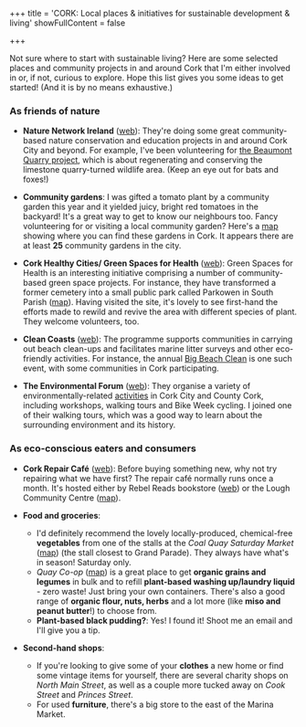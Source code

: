 +++
title = 'CORK: Local places & initiatives for sustainable development & living'
showFullContent = false

+++

Not sure where to start with sustainable living? Here are some selected places and community projects in and around Cork that I'm either involved in or, if not, curious to explore. Hope this list gives you some ideas to get started! (And it is by no means exhaustive.)


### As friends of nature

+ **Nature Network Ireland** ([web](https://naturenetworkireland.ie/)): They're doing some great community-based nature conservation and education projects in and around Cork City and beyond. For example, I've been volunteering for [the Beaumont Quarry project](https://naturenetworkireland.ie/what-we-do/restoring-nature/beaumont-quarry/), which is about regenerating and conserving the limestone quarry-turned wildlife area. (Keep an eye out for bats and foxes!)

+ **Community gardens**:  I was gifted a tomato plant by a community garden this year and it yielded juicy, bright red tomatoes in the backyard! It's a great way to get to know our neighbours too. Fancy volunteering for or visiting a local community garden? Here's a [map](https://corkhealthycities.com/greenspacesforhealth/cork-community-network-map/ "Cork Community Gardens Network Map 2025 by Cork Healthy Cities") showing where you can find these gardens in Cork. It appears there are at least **25** community gardens in the city.

+ **Cork Healthy Cities/ Green Spaces for Health** ([web](https://corkhealthycities.com/greenspacesforhealth/)): Green Spaces for Health is an interesting initiative comprising a number of community-based green space projects. For instance, they have transformed a former cemetery into a small public park called Parkowen in South Parish ([map](https://maps.app.goo.gl/u51LGaSjsh4tjYEGA)). Having visited the site, it's lovely to see first-hand the efforts made to rewild and revive the area with different species of plant. They welcome volunteers, too.

+ **Clean Coasts** ([web](https://cleancoasts.org/)): The programme supports communities in carrying out beach clean-ups and facilitates marine litter surveys and other eco-friendly activities. For instance, the annual [Big Beach Clean](https://cleancoasts.org/our-initiatives/big-beach-clean/) is one such event, with some communities in Cork participating.

+ **The Environmental Forum** ([web](https://environmentalforum.ie/)): They organise a variety of environmentally-related [activities](https://environmentalforum.ie/projects/events/) in Cork City and County Cork, including workshops, walking tours and Bike Week cycling. I joined one of their walking tours, which was a good way to learn about the surrounding environment and its history.

### As eco-conscious eaters and consumers

+ **Cork Repair Café** ([web](https://corkrepaircafe.org/)): Before buying something new, why not try repairing what we have first? The repair café normally runs once a month. It's hosted either by Rebel Reads bookstore ([web](https://www.rebelreads.ie/)) or the Lough Community Centre ([map](https://maps.app.goo.gl/SV61MyjMuERHs5AKA)).

+ **Food and groceries**: 
    + I'd definitely recommend the lovely locally-produced, chemical-free **vegetables** from one of the stalls at the *Coal Quay Saturday Market* ([map](https://maps.app.goo.gl/gU2N1hN99PGJtfL88)) (the stall closest to Grand Parade). They always have what's in season! Saturday only.
    + *Quay Co-op* ([map](https://maps.app.goo.gl/VAojAQRwxuBoNhch9)) is a great place to get **organic grains and legumes** in bulk and to refill **plant-based washing up/laundry liquid** - zero waste! Just bring your own containers. There's also a good range of **organic flour, nuts, herbs** and a lot more (like **miso and peanut butter**!) to choose from. 
    + **Plant-based black pudding?**: Yes! I found it! Shoot me an email and I'll give you a tip.

+ **Second-hand shops**: 
    + If you're looking to give some of your **clothes** a new home or find some vintage items for yourself, there are several charity shops on *North Main Street*, as well as a couple more tucked away on *Cook Street* and *Princes Street*. 
    + For used  **furniture**, there's a big store to the east of the Marina Market.